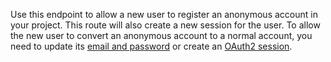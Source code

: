 Use this endpoint to allow a new user to register an anonymous account in your project. This route will also create a new session for the user. To allow the new user to convert an anonymous account to a normal account, you need to update its [email and password](UpdateEmail) or create an [OAuth2 session](https://appwrite.io/docs/references/cloud/client-web/account#CreateOAuth2Session).
